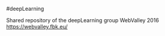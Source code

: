 #deepLearning

Shared repository of the deepLearning group
WebValley 2016 https://webvalley.fbk.eu/
